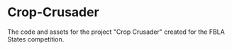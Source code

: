 # Crop-Crusader
The code and assets for the project "Crop Crusader" created for the FBLA States competition.
